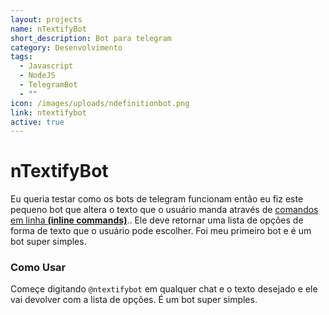 ```yaml
---
layout: projects
name: nTextifyBot
short_description: Bot para telegram
category: Desenvolvimento
tags:
  - Javascript
  - NodeJS
  - TelegramBot
  - ""
icon: /images/uploads/ndefinitionbot.png
link: ntextifybot
active: true
---
```

# nTextifyBot

Eu queria testar como os bots de telegram funcionam então eu fiz este pequeno bot que altera o texto que o usuário manda através de [comandos em linha **(inline commands)**](https://core.telegram.org/bots/inline)..
Ele deve retornar uma lista de opções de forma de texto que o usuário pode escolher. Foi meu primeiro bot e é um bot super simples.

### Como Usar
Começe digitando `@ntextifybot` em qualquer chat e o texto desejado e ele vai devolver com a lista de opções. É um bot super simples.